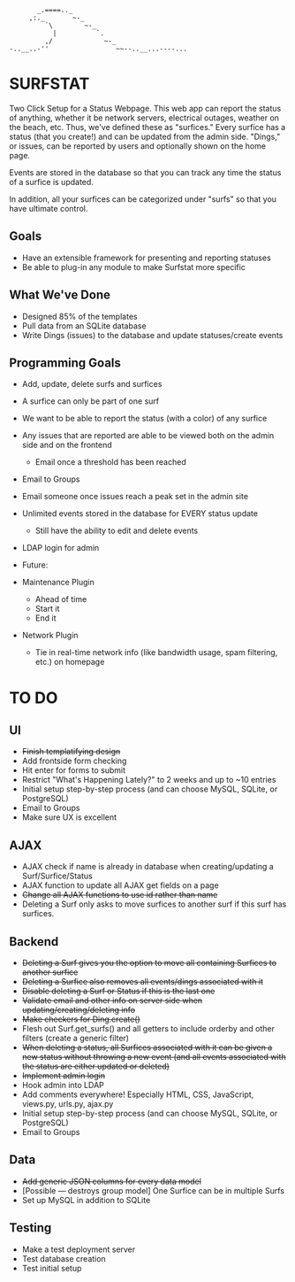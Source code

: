            _.====.._
         ,:._       ~-_
             `\        ~-_
               |          `.
             ,/             ~-_
    -..__..-''                 ~~--..__...----...


SURFSTAT
========

Two Click Setup for a Status Webpage.
This web app can report the status of anything, whether it be network servers,
electrical outages, weather on the beach, etc.  Thus, we've defined these as "surfices."
Every surfice has a status (that you create!) and can be updated from the admin side.
"Dings," or issues, can be reported by users and optionally shown on the home page.

Events are stored in the database so that you can track any time the status of a surfice
is updated.

In addition, all your surfices can be categorized under "surfs" so that you have ultimate
control.

Goals
-----

- Have an extensible framework for presenting and reporting statuses
- Be able to plug-in any module to make Surfstat more specific

What We've Done
---------------
- Designed 85% of the templates
- Pull data from an SQLite database
- Write Dings (issues) to the database and update statuses/create events

Programming Goals
-----------------
- Add, update, delete surfs and surfices
- A surfice can only be part of one surf
- We want to be able to report the status (with a color) of any surfice
- Any issues that are reported are able to be viewed both on the admin side and on the frontend
  - Email once a threshold has been reached
- Email to Groups
- Email someone once issues reach a peak set in the admin site
- Unlimited events stored in the database for EVERY status update
  - Still have the ability to edit and delete events
- LDAP login for admin


- Future:
- Maintenance Plugin
  - Ahead of time
  - Start it
  - End it
- Network Plugin
  - Tie in real-time network info (like bandwidth usage, spam filtering, etc.) on homepage

TO DO
=====
UI
--
- ~~Finish templatifying design~~
- Add frontside form checking
- Hit enter for forms to submit
- Restrict "What's Happening Lately?" to 2 weeks and up to ~10 entries
- Initial setup step-by-step process (and can choose MySQL, SQLite, or PostgreSQL)
- Email to Groups
- Make sure UX is excellent

AJAX
----
- AJAX check if name is already in database when creating/updating a Surf/Surfice/Status
- AJAX function to update all AJAX get fields on a page
- ~~Change all AJAX functions to use id rather than name~~
- Deleting a Surf only asks to move surfices to another surf if this surf has surfices.

Backend
-------
- ~~Deleting a Surf gives you the option to move all containing Surfices to another surfice~~
- ~~Deleting a Surfice also removes all events/dings associated with it~~
- ~~Disable deleting a Surf or Status if this is the last one~~
- ~~Validate email and other info on server side when updating/creating/deleting info~~
- ~~Make checkers for Ding.create()~~
- Flesh out Surf.get_surfs() and all getters to include orderby and other filters (create a generic filter)
- ~~When deleting a status, all Surfices associated with it can be given a new status without throwing a new event (and all events associated with the status are either updated or deleted)~~
- ~~Implement admin login~~
- Hook admin into LDAP
- Add comments everywhere! Especially HTML, CSS, JavaScript, views.py, urls.py, ajax.py
- Initial setup step-by-step process (and can choose MySQL, SQLite, or PostgreSQL)
- Email to Groups

Data
----
- ~~Add generic JSON columns for every data model~~
- [Possible — destroys group model] One Surfice can be in multiple Surfs
- Set up MySQL in addition to SQLite

Testing
-------
- Make a test deployment server
- Test database creation
- Test initial setup
